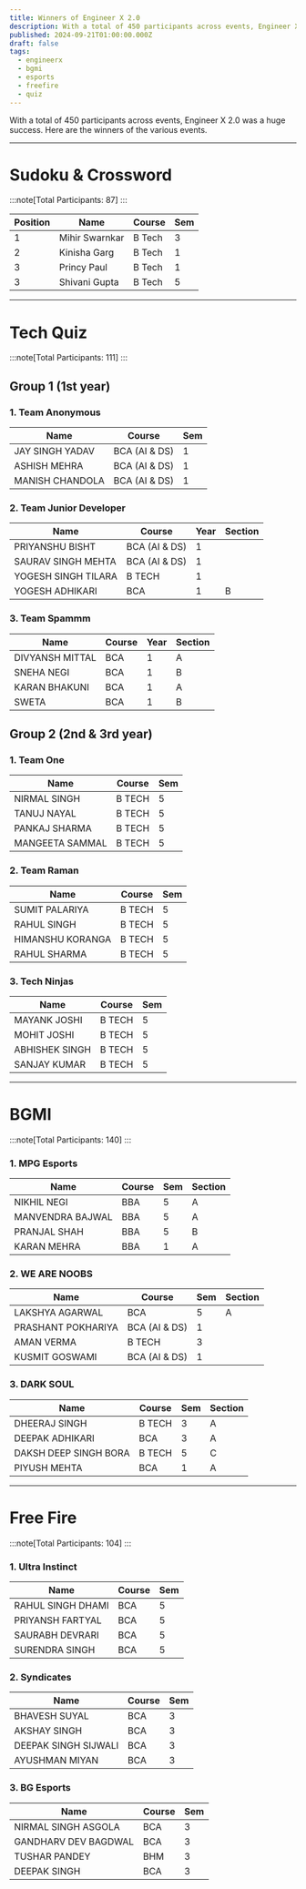 ```yaml
---
title: Winners of Engineer X 2.0
description: With a total of 450 participants across events, Engineer X 2.0 was a huge success.
published: 2024-09-21T01:00:00.000Z
draft: false
tags:
  - engineerx
  - bgmi
  - esports
  - freefire
  - quiz
---
```


With a total of 450 participants across events, Engineer X 2.0 was a huge success. Here are the winners of the various events.

---

# Sudoku & Crossword

:::note[Total Participants: 87]
:::

| Position | Name           | Course | Sem |
| -------- | -------------- | ------ | --- |
| 1        | Mihir Swarnkar | B Tech | 3   |
| 2        | Kinisha Garg   | B Tech | 1   |
| 3        | Princy Paul    | B Tech | 1   |
| 3        | Shivani Gupta  | B Tech | 5   |

---

# Tech Quiz

:::note[Total Participants: 111]
:::

## Group 1 (1st year)

### 1. Team Anonymous

| Name            | Course        | Sem |
| --------------- | ------------- | --- |
| JAY SINGH YADAV | BCA (AI & DS) | 1   |
| ASHISH MEHRA    | BCA (AI & DS) | 1   |
| MANISH CHANDOLA | BCA (AI & DS) | 1   |

### 2. Team Junior Developer

| Name                | Course        | Year | Section |
| ------------------- | ------------- | ---- | ------- |
| PRIYANSHU BISHT     | BCA (AI & DS) | 1    |         |
| SAURAV SINGH MEHTA  | BCA (AI & DS) | 1    |         |
| YOGESH SINGH TILARA | B TECH        | 1    |         |
| YOGESH ADHIKARI     | BCA           | 1    | B       |

### 3. Team Spammm

| Name            | Course | Year | Section |
| --------------- | ------ | ---- | ------- |
| DIVYANSH MITTAL | BCA    | 1    | A       |
| SNEHA NEGI      | BCA    | 1    | B       |
| KARAN BHAKUNI   | BCA    | 1    | A       |
| SWETA           | BCA    | 1    | B       |

## Group 2 (2nd & 3rd year)

### 1. Team One

| Name            | Course | Sem |
| --------------- | ------ | --- |
| NIRMAL SINGH    | B TECH | 5   |
| TANUJ NAYAL     | B TECH | 5   |
| PANKAJ SHARMA   | B TECH | 5   |
| MANGEETA SAMMAL | B TECH | 5   |

### 2. Team Raman

| Name             | Course | Sem |
| ---------------- | ------ | --- |
| SUMIT PALARIYA   | B TECH | 5   |
| RAHUL SINGH      | B TECH | 5   |
| HIMANSHU KORANGA | B TECH | 5   |
| RAHUL SHARMA     | B TECH | 5   |

### 3. Tech Ninjas

| Name           | Course | Sem |
| -------------- | ------ | --- |
| MAYANK JOSHI   | B TECH | 5   |
| MOHIT JOSHI    | B TECH | 5   |
| ABHISHEK SINGH | B TECH | 5   |
| SANJAY KUMAR   | B TECH | 5   |

---

# BGMI

:::note[Total Participants: 140]
:::

### 1. MPG Esports

| Name             | Course | Sem | Section |
| ---------------- | ------ | --- | ------- |
| NIKHIL NEGI      | BBA    | 5   | A       |
| MANVENDRA BAJWAL | BBA    | 5   | A       |
| PRANJAL SHAH     | BBA    | 5   | B       |
| KARAN MEHRA      | BBA    | 1   | A       |

### 2. WE ARE NOOBS

| Name               | Course        | Sem | Section |
| ------------------ | ------------- | --- | ------- |
| LAKSHYA AGARWAL    | BCA           | 5   | A       |
| PRASHANT POKHARIYA | BCA (AI & DS) | 1   |         |
| AMAN VERMA         | B TECH        | 3   |         |
| KUSMIT GOSWAMI     | BCA (AI & DS) | 1   |         |

### 3. DARK SOUL

| Name                  | Course | Sem | Section |
| --------------------- | ------ | --- | ------- |
| DHEERAJ SINGH         | B TECH | 3   | A       |
| DEEPAK ADHIKARI       | BCA    | 3   | A       |
| DAKSH DEEP SINGH BORA | B TECH | 5   | C       |
| PIYUSH MEHTA          | BCA    | 1   | A       |

---

# Free Fire

:::note[Total Participants: 104]
:::

### 1. Ultra Instinct

| Name              | Course | Sem |
| ----------------- | ------ | --- |
| RAHUL SINGH DHAMI | BCA    | 5   |
| PRIYANSH FARTYAL  | BCA    | 5   |
| SAURABH DEVRARI   | BCA    | 5   |
| SURENDRA SINGH    | BCA    | 5   |

### 2. Syndicates

| Name                 | Course | Sem |
| -------------------- | ------ | --- |
| BHAVESH SUYAL        | BCA    | 3   |
| AKSHAY SINGH         | BCA    | 3   |
| DEEPAK SINGH SIJWALI | BCA    | 3   |
| AYUSHMAN MIYAN       | BCA    | 3   |

### 3. BG Esports

| Name                 | Course | Sem |
| -------------------- | ------ | --- |
| NIRMAL SINGH ASGOLA  | BCA    | 3   |
| GANDHARV DEV BAGDWAL | BCA    | 3   |
| TUSHAR PANDEY        | BHM    | 3   |
| DEEPAK SINGH         | BCA    | 3   |
